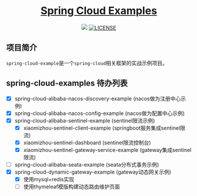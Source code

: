 <h1 align="center"><a href="https://github.com/xiaomizhou2/spring-cloud-examples" target="_blank">Spring Cloud Examples</a></h1>

[//]: # (<img alt="issues" src="https://img.shields.io/github/issues/xiaomizhou2/spring-examples">)
<div align="center">
<a href="https://github.com/xiaomizhou2"><img src="https://img.shields.io/badge/author-%E5%B0%8F%E7%B1%B3%E7%B2%A5-blue"></a>
<a href="https://github.com/xiaomizhou2/spring-cloud-examples/blob/master/LICENSE"><img alt="LICENSE" src="https://img.shields.io/github/license/xiaomizhou2/spring-examples?style=plastic"/></a>
</div>

[//]: # (<img alt="fork" src="https://img.shields.io/github/forks/xiaomizhou2/spring-examples">)
[//]: # (<img alt="stars" src="https://img.shields.io/github/stars/xiaomizhou2/spring-examples">)

## 项目简介
`spring-cloud-example`是一个`spring-cloud`相关框架的实战示例项目。

## spring-cloud-examples 待办列表

- [x] spring-cloud-alibaba-nacos-discovery-example (nacos做为注册中心示例) 
- [x] spring-cloud-alibaba-nacos-config-example (nacos做为配置中心示例)
- [x] spring-cloud-alibaba-sentinel-example (sentinel限流示例)
    - [x] xiaomizhou-sentinel-client-example (springboot服务集成sentinel限流)
    - [x] xiaomizhou-sentinel-dashboard (sentinel限流控制台)
    - [x] xiaomizhou-sentinel-gateway-service-example (gateway集成sentinel限流)
- [ ] spring-cloud-alibaba-seata-example (seata分布式事务示例)
- [x] spring-cloud-dynamic-gateway-example (gateway动态网关示例)
    - [x] 使用mysql+redis实现
    - [ ] 使用thymeleaf模版构建动态路由维护页面
